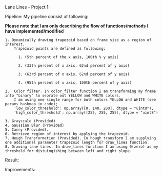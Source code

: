 Lane Lines - Project 1:

Pipeline:
  My pipeline consist of following:

  **Please note that I am only describing the flow of functions/methods I have implemented/modified**


    1. Dynamically drawing trapezoid based on frame size as a region of interest.
        Trapezoid points are defined as following:
        
          1. (5th percent of the x axis, 100th % y axis) 
          
          2. (33th percent of x axis, 62nd percent of y axis) 
          
          3. (63rd percent of x axis, 62nd percent of y axis)
          
          4. (95th percent of x axis, 100th percent of y axis)
          
    2.  Color filter. In color_filter function I am transforming my frame into "binary" to seprate out YELLOW and WHITE colors.
        I am using one single range for both colors YELLOW and WHITE (see params hashmap in code);
        'low_color_threshold': np.array([0, 140, 200], dtype = "uint8"),
        'high_color_threshold': np.array([255, 255, 255], dtype = "uint8")
        
    3. Grayscale (Provided)
    4. Gaussian Blur (Provided)
    5. Canny (Provided).
    6. Retrieve region of interest by applying the trapezoid.
    7. Hough Transformation (Provided). In hough_transform I am supplying one additional parameter trapezoid length for draw_lines function.
    8. Drawing lane lines. In draw_lines function I am using 0(zero) as my threshold for distuingishing between left and right slope.  
    
    
    
      
Result:

Improvements:
